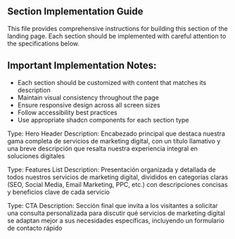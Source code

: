 ## Section Implementation Guide

This file provides comprehensive instructions for building this section of the landing page.
Each section should be implemented with careful attention to the specifications below.

## Important Implementation Notes:
- Each section should be customized with content that matches its description
- Maintain visual consistency throughout the page
- Ensure responsive design across all screen sizes
- Follow accessibility best practices
- Use appropriate shadcn components for each section type

Type: Hero Header
Description: Encabezado principal que destaca nuestra gama completa de servicios de marketing digital, con un título llamativo y una breve descripción que resalta nuestra experiencia integral en soluciones digitales

Type: Features List
Description: Presentación organizada y detallada de todos nuestros servicios de marketing digital, divididos en categorías claras (SEO, Social Media, Email Marketing, PPC, etc.) con descripciones concisas y beneficios clave de cada servicio

Type: CTA
Description: Sección final que invita a los visitantes a solicitar una consulta personalizada para discutir qué servicios de marketing digital se adaptan mejor a sus necesidades específicas, incluyendo un formulario de contacto rápido